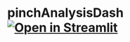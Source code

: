 # pinchAnalysisDash [![Open in Streamlit](https://static.streamlit.io/badges/streamlit_badge_black_white.svg)](https://share.streamlit.io/jkanner/streamlit-dataview/app.py)
